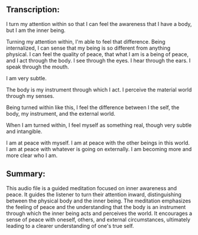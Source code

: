 ## Transcription:

I turn my attention within so that I can feel the awareness that I have a body, but I am the inner being.

Turning my attention within, I'm able to feel that difference. Being internalized, I can sense that my being is so different from anything physical. I can feel the quality of peace, that what I am is a being of peace, and I act through the body. I see through the eyes. I hear through the ears. I speak through the mouth.

I am very subtle.

The body is my instrument through which I act. I perceive the material world through my senses.

Being turned within like this, I feel the difference between I the self, the body, my instrument, and the external world.

When I am turned within, I feel myself as something real, though very subtle and intangible.

I am at peace with myself. I am at peace with the other beings in this world. I am at peace with whatever is going on externally. I am becoming more and more clear who I am.

## Summary:

This audio file is a guided meditation focused on inner awareness and peace. It guides the listener to turn their attention inward, distinguishing between the physical body and the inner being. The meditation emphasizes the feeling of peace and the understanding that the body is an instrument through which the inner being acts and perceives the world. It encourages a sense of peace with oneself, others, and external circumstances, ultimately leading to a clearer understanding of one's true self.


